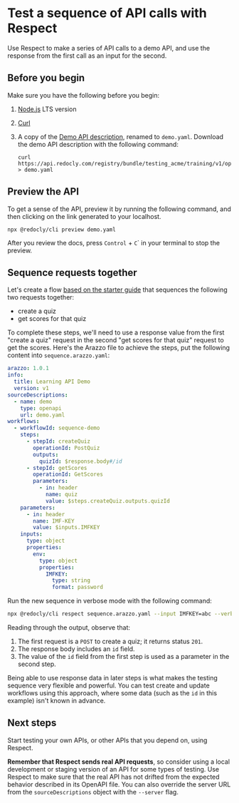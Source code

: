 # Test a sequence of API calls with Respect

Use Respect to make a series of API calls to a demo API, and use the response from the first call as an input for the second.

## Before you begin

Make sure you have the following before you begin:

1. [Node.js](https://nodejs.org/) LTS version
2. [Curl](https://curl.se/)
3. A copy of the [Demo API description](https://api.redocly.com/registry/bundle/testing_acme/training/v1/openapi.yaml), renamed to `demo.yaml`.
   Download the demo API description with the following command:

   ```shell
   curl https://api.redocly.com/registry/bundle/testing_acme/training/v1/openapi.yaml > demo.yaml
   ```

## Preview the API

To get a sense of the API, preview it by running the following command, and then clicking on the link generated to your localhost.

```shell
npx @redocly/cli preview demo.yaml
```

After you review the docs, press <kbd>`Control`</kbd> + <kbd>`C`</kbd>` in your terminal to stop the preview.

## Sequence requests together

Let's create a flow [based on the starter guide](./run-generated-tests.md) that sequences the following two requests together:

- create a quiz
- get scores for that quiz

To complete these steps, we'll need to use a response value from the first "create a quiz" request in the second "get scores for that quiz" request to get the scores.
Here's the Arazzo file to achieve the steps, put the following content into `sequence.arazzo.yaml`:

```yaml {% title="sequence.arazzo.yaml" %}
arazzo: 1.0.1
info:
  title: Learning API Demo
  version: v1
sourceDescriptions:
  - name: demo
    type: openapi
    url: demo.yaml
workflows:
  - workflowId: sequence-demo
    steps:
      - stepId: createQuiz
        operationId: PostQuiz
        outputs:
          quizId: $response.body#/id
      - stepId: getScores
        operationId: GetScores
        parameters:
          - in: header
            name: quiz
            value: $steps.createQuiz.outputs.quizId
    parameters:
      - in: header
        name: IMF-KEY
        value: $inputs.IMFKEY
    inputs:
      type: object
      properties:
        env:
          type: object
          properties:
            IMFKEY:
              type: string
              format: password

```

Run the new sequence in verbose mode with the following command:

```sh
npx @redocly/cli respect sequence.arazzo.yaml --input IMFKEY=abc --verbose
```

Reading through the output, observe that:

1. The first request is a `POST` to create a quiz; it returns status `201`.
1. The response body includes an `id` field.
1. The value of the `id` field from the first step is used as a parameter in the second step.

Being able to use response data in later steps is what makes the testing sequence very flexible and powerful.
You can test create and update workflows using this approach, where some data (such as the `id` in this example) isn't known in advance.

## Next steps

Start testing your own APIs, or other APIs that you depend on, using Respect.

**Remember that Respect sends real API requests**, so consider using a local development or staging version of an API for some types of testing.
Use Respect to make sure that the real API has not drifted from the expected behavior described in its OpenAPI file.
You can also override the server URL from the `sourceDescriptions` object with the `--server` flag.
